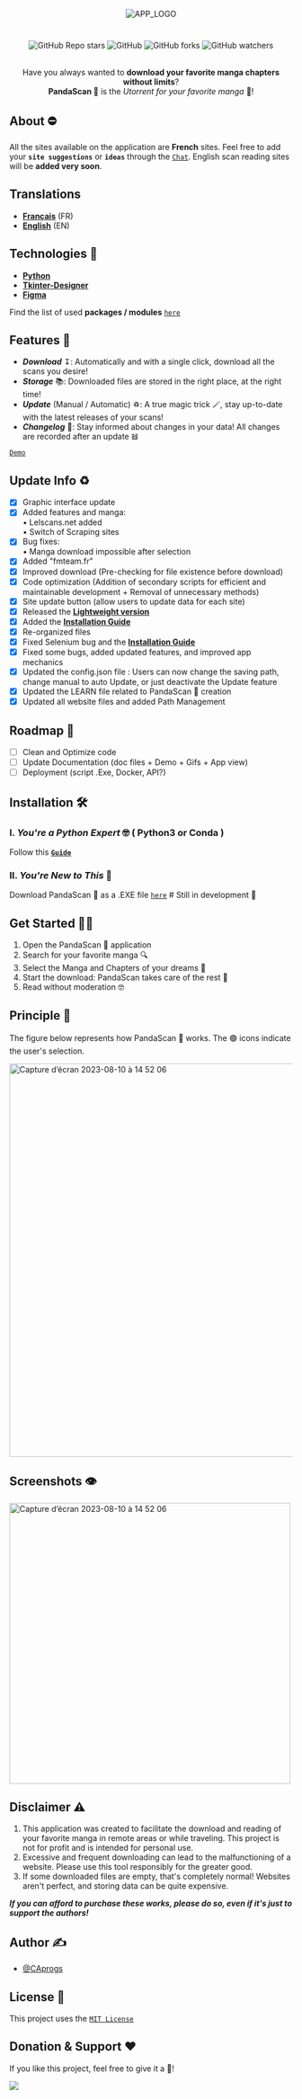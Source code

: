<div align="center">
        
![APP_LOGO](https://github.com/CAprogs/PandaScan/assets/104645407/37d0a0e8-0f19-4a9c-b2c3-34126dc71a21)

# 
![GitHub Repo stars](https://img.shields.io/github/stars/CAprogs/PandaScan?color=yellow) ![GitHub](https://img.shields.io/github/license/CAprogs/PandaScan?color=blue) ![GitHub forks](https://img.shields.io/github/forks/CAprogs/PandaScan?color=green) ![GitHub watchers](https://img.shields.io/github/watchers/CAprogs/PandaScan?color=red)

<br>Have you always wanted to **download your favorite manga chapters without limits**?</br>
**PandaScan 🐼** is the _Utorrent for your favorite manga_ 🤩!
        
</div>

## About ⛔️

All the sites available on the application are **French** sites. Feel free to add your **```site suggestions```** or **```ideas```** through the [```Chat```](https://github.com/CAprogs/PandaScan/discussions/2). English scan reading sites will be **added very soon**.

## Translations

- [**Français**]() (FR)
- [**English**](docs/EN/README.en.md) (EN)

## Technologies 📲

- [**Python**](https://www.python.org/)
- [**Tkinter-Designer**](https://github.com/ParthJadhav/Tkinter-Designer/tree/master)
- [**Figma**](https://www.figma.com/login)

Find the list of used **packages / modules** [```here```](https://github.com/CAprogs/PandaScan/blob/main/requirements.txt)

## Features 🚀

- _**Download**_ ↧: Automatically and with a single click, download all the scans you desire!
- _**Storage**_ 📚: Downloaded files are stored in the right place, at the right time!
- _**Update**_ (Manual / Automatic) ♽: A true magic trick 🪄, stay up-to-date with the latest releases of your scans!
- _**Changelog**_ 🔗: Stay informed about changes in your data! All changes are recorded after an update 𝌤

[```Demo```]()

## Update Info ♻️

- [x] Graphic interface update
- [x] Added features and manga:
<br>    • Lelscans.net added</br>
        • Switch of Scraping sites
- [x] Bug fixes:
<br>    • Manga download impossible after selection</br>
- [x] Added "fmteam.fr"
- [x] Improved download (Pre-checking for file existence before download)
- [x] Code optimization (Addition of secondary scripts for efficient and maintainable development + Removal of unnecessary methods)
- [x] Site update button (allow users to update data for each site)
- [x] Released the [**Lightweight version**](https://github.com/CAprogs/PandaScan/releases/tag/v1.0.0)
- [x] Added the [**Installation Guide**](https://github.com/CAprogs/PandaScan/blob/main/Installation%20Guide.md)
- [x] Re-organized files
- [x] Fixed Selenium bug and the [**Installation Guide**](https://github.com/CAprogs/PandaScan/blob/main/Installation%20Guide.md)
- [x] Fixed some bugs, added updated features, and improved app mechanics
- [x] Updated the config.json file : Users can now change the saving path, change manual to auto Update, or just deactivate the Update feature
- [x] Updated the LEARN file related to PandaScan 🐼 creation
- [x] Updated all website files and added Path Management

## Roadmap 🚧

- [ ] Clean and Optimize code
- [ ] Update Documentation (doc files + Demo + Gifs + App view)
- [ ] Deployment (script .Exe, Docker, API?)

## Installation 🛠️

### I. _You're a Python Expert_ 🤓 ( **Python3** or **Conda** )

Follow this [**```Guide```**](https://github.com/CAprogs/PandaScan/blob/main/Installation%20Guide.md)

### II. _You're New to This_ 🫥

Download PandaScan 🐼 as a .EXE file [```here```]()    # Still in development 🔨

## Get Started 🧞‍♂️

1. Open the PandaScan 🐼 application
2. Search for your favorite manga 🔍
3. Select the Manga and Chapters of your dreams 🤩
4. Start the download: PandaScan takes care of the rest 💨
5. Read without moderation 🤓

## Principle 🤔

The figure below represents how PandaScan 🐼 works. The 🟢 icons indicate the user's selection.

<img width="700" alt="Capture d’écran 2023-08-10 à 14 52 06" src="https://github.com/CAprogs/PandaScan/assets/104645407/bea8df67-452a-415b-8ff2-81470b35c1d5">

## Screenshots 👁️

<img width="500" alt="Capture d’écran 2023-08-10 à 14 52 06" src="https://github.com/CAprogs/PandaScan/assets/104645407/966cf744-b592-4fce-8ee5-d37e44f90abc">

## Disclaimer ⚠️

1. This application was created to facilitate the download and reading of your favorite manga in remote areas or while traveling. This project is not for profit and is intended for personal use.
2. Excessive and frequent downloading can lead to the malfunctioning of a website. Please use this tool responsibly for the greater good.
3. If some downloaded files are empty, that's completely normal! Websites aren't perfect, and storing data can be quite expensive.

_**If you can afford to purchase these works, please do so, even if it's just to support the authors!**_

## Author ✍️

- [@CAprogs](https://github.com/CAprogs)

## License 📝

This project uses the [```MIT License```](https://github.com/CAprogs/PandaScan/blob/main/LICENSE)

## Donation & Support ❤️

If you like this project, feel free to give it a 🌟!

<a href="https://www.buymeacoffee.com/CAprogs"><img src="https://img.buymeacoffee.com/button-api/?text=Buy me a Pizza&emoji=🍕&slug=CAprogs&button_colour=FFDD00&font_colour=000000&font_family=Arial&outline_colour=000000&coffee_colour=ffffff" /></a>
